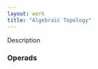 ```yaml
---
layout: work
title: "Algebraic Topology"
---
```

<!-- tags: ['E_n-structures', 'Operads', 'Iterated Loop Spaces', 'Homotopy Theory', 'Associahedra', 'Higher Structures']  -->
Description
### Operads